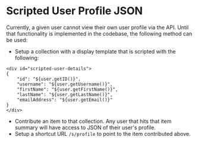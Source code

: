 # Scripted User Profile JSON
Currently, a given user cannot view their own user profile via the API.  Until that functionality is implemented in the codebase, the following method can be used:

* Setup a collection with a display template that is scripted with the following:
```
<div id="scripted-user-details">
{
	"id": "${user.getID()}",
	"username": "${user.getUsername()}",
	"firstName": "${user.getFirstName()}",
	"lastName": "${user.getLastName()}",
	"emailAddress": "${user.getEmail()}"
}
</div>
```
* Contribute an item to that collection.  Any user that hits that item summary will have access to JSON of their user's profile.
* Setup a shortcut URL `/s/profile` to point to the item contributed above.
